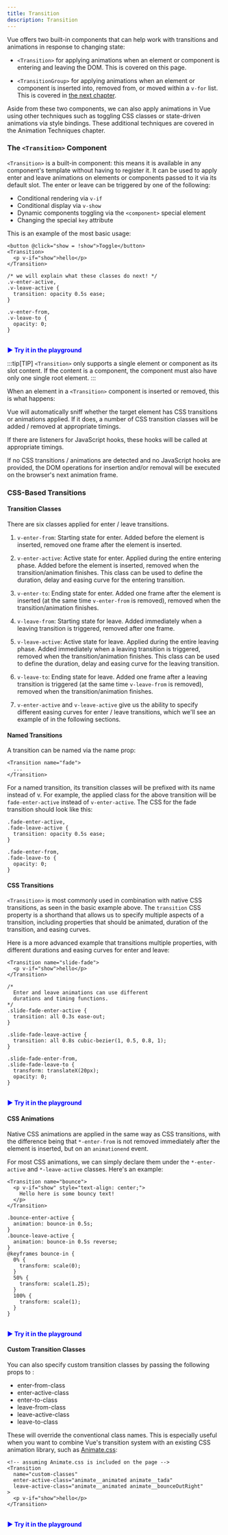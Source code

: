 ```yaml
---
title: Transition
description: Transition
---
```


Vue offers two built-in components that can help work with transitions and animations in response to changing state:

- `<Transition>` for applying animations when an element or component is entering and leaving the DOM. This is covered on this page.

- `<TransitionGroup>` for applying animations when an element or component is inserted into, removed from, or moved within a `v-for` list. This is covered in [the next chapter](/built-in-comp/transition-group).

Aside from these two components, we can also apply animations in Vue using other techniques such as toggling CSS classes or state-driven animations via style bindings. These additional techniques are covered in the Animation Techniques chapter.

### The `<Transition>` Component​
`<Transition>` is a built-in component: this means it is available in any component's template without having to register it. It can be used to apply enter and leave animations on elements or components passed to it via its default slot. The enter or leave can be triggered by one of the following:

- Conditional rendering via `v-if`
- Conditional display via `v-show`
- Dynamic components toggling via the `<component>` special element
- Changing the special `key` attribute

This is an example of the most basic usage:

```
<button @click="show = !show">Toggle</button>
<Transition>
  <p v-if="show">hello</p>
</Transition>
```

```
/* we will explain what these classes do next! */
.v-enter-active,
.v-leave-active {
  transition: opacity 0.5s ease;
}

.v-enter-from,
.v-leave-to {
  opacity: 0;
}
```
</br>
<a href="https://play.vuejs.org/" target="_blank" style="display: inline-flex; align-items: center; text-decoration: none; font-weight: bolder; color: blue;">
  ▶️ Try it in the playground
</a>

:::tip[TIP]
`<Transition>` only supports a single element or component as its slot content. If the content is a component, the component must also have only one single root element.
:::

When an element in a `<Transition>` component is inserted or removed, this is what happens:

Vue will automatically sniff whether the target element has CSS transitions or animations applied. If it does, a number of CSS transition classes will be added / removed at appropriate timings.

If there are listeners for JavaScript hooks, these hooks will be called at appropriate timings.

If no CSS transitions / animations are detected and no JavaScript hooks are provided, the DOM operations for insertion and/or removal will be executed on the browser's next animation frame.

### CSS-Based Transitions​
#### Transition Classes​
There are six classes applied for enter / leave transitions.

1. `v-enter-from`: Starting state for enter. Added before the element is inserted, removed one frame after the element is inserted.

2. `v-enter-active`: Active state for enter. Applied during the entire entering phase. Added before the element is inserted, removed when the transition/animation finishes. This class can be used to define the duration, delay and easing curve for the entering transition.

3. `v-enter-to`: Ending state for enter. Added one frame after the element is inserted (at the same time `v-enter-from` is removed), removed when the transition/animation finishes.

4. `v-leave-from`: Starting state for leave. Added immediately when a leaving transition is triggered, removed after one frame.

5. `v-leave-active`: Active state for leave. Applied during the entire leaving phase. Added immediately when a leaving transition is triggered, removed when the transition/animation finishes. This class can be used to define the duration, delay and easing curve for the leaving transition.

6. `v-leave-to`: Ending state for leave. Added one frame after a leaving transition is triggered (at the same time `v-leave-from` is removed), removed when the transition/animation finishes.

7. `v-enter-active` and `v-leave-active` give us the ability to specify different easing curves for enter / leave transitions, which we'll see an example of in the following sections.

#### Named Transitions

A transition can be named via the name prop:

```
<Transition name="fade">
  ...
</Transition>
```

For a named transition, its transition classes will be prefixed with its name instead of v. For example, the applied class for the above transition will be `fade-enter-active` instead of `v-enter-active`. The CSS for the fade transition should look like this:

```
.fade-enter-active,
.fade-leave-active {
  transition: opacity 0.5s ease;
}

.fade-enter-from,
.fade-leave-to {
  opacity: 0;
}
```

#### CSS Transitions​
`<Transition>` is most commonly used in combination with native CSS transitions, as seen in the basic example above. The `transition` CSS property is a shorthand that allows us to specify multiple aspects of a transition, including properties that should be animated, duration of the transition, and easing curves.

Here is a more advanced example that transitions multiple properties, with different durations and easing curves for enter and leave:

```
<Transition name="slide-fade">
  <p v-if="show">hello</p>
</Transition>
```

```
/*
  Enter and leave animations can use different
  durations and timing functions.
*/
.slide-fade-enter-active {
  transition: all 0.3s ease-out;
}

.slide-fade-leave-active {
  transition: all 0.8s cubic-bezier(1, 0.5, 0.8, 1);
}

.slide-fade-enter-from,
.slide-fade-leave-to {
  transform: translateX(20px);
  opacity: 0;
}
```

</br>
<a href="https://play.vuejs.org/" target="_blank" style="display: inline-flex; align-items: center; text-decoration: none; font-weight: bolder; color: blue;">
  ▶️ Try it in the playground
</a>

#### CSS Animations​
Native CSS animations are applied in the same way as CSS transitions, with the difference being that `*-enter-from` is not removed immediately after the element is inserted, but on an `animationend` event.

For most CSS animations, we can simply declare them under the `*-enter-active` and `*-leave-active` classes. Here's an example:

```
<Transition name="bounce">
  <p v-if="show" style="text-align: center;">
    Hello here is some bouncy text!
  </p>
</Transition>
```

```
.bounce-enter-active {
  animation: bounce-in 0.5s;
}
.bounce-leave-active {
  animation: bounce-in 0.5s reverse;
}
@keyframes bounce-in {
  0% {
    transform: scale(0);
  }
  50% {
    transform: scale(1.25);
  }
  100% {
    transform: scale(1);
  }
}
```
</br>
<a href="https://play.vuejs.org/" target="_blank" style="display: inline-flex; align-items: center; text-decoration: none; font-weight: bolder; color: blue;">
  ▶️ Try it in the playground
</a>

#### Custom Transition Classes​
You can also specify custom transition classes by passing the following props to <Transition>:

- enter-from-class
- enter-active-class
- enter-to-class
- leave-from-class
- leave-active-class
- leave-to-class

These will override the conventional class names. This is especially useful when you want to combine Vue's transition system with an existing CSS animation library, such as [Animate.css](https://daneden.github.io/animate.css/):

```
<!-- assuming Animate.css is included on the page -->
<Transition
  name="custom-classes"
  enter-active-class="animate__animated animate__tada"
  leave-active-class="animate__animated animate__bounceOutRight"
>
  <p v-if="show">hello</p>
</Transition>
```

</br>
<a href="https://play.vuejs.org/" target="_blank" style="display: inline-flex; align-items: center; text-decoration: none; font-weight: bolder; color: blue;">
  ▶️ Try it in the playground
</a>